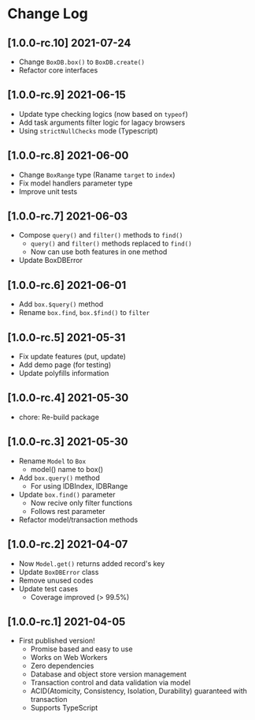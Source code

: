 # Change Log

## [1.0.0-rc.10] 2021-07-24

- Change `BoxDB.box()` to `BoxDB.create()`
- Refactor core interfaces 

## [1.0.0-rc.9] 2021-06-15

- Update type checking logics (now based on `typeof`)
- Add task arguments filter logic for lagacy browsers
- Using `strictNullChecks` mode (Typescript)

## [1.0.0-rc.8] 2021-06-00

- Change `BoxRange` type (Raname `target` to `index`)
- Fix model handlers parameter type
- Improve unit tests

## [1.0.0-rc.7] 2021-06-03

- Compose `query()` and `filter()` methods to `find()`
  - `query()` and `filter()` methods replaced to `find()`
  - Now can use both features in one method
- Update BoxDBError

## [1.0.0-rc.6] 2021-06-01

- Add `box.$query()` method
- Rename `box.find`, `box.$find()` to `filter`

## [1.0.0-rc.5] 2021-05-31

- Fix update features (put, update)
- Add demo page (for testing)
- Update polyfills information

## [1.0.0-rc.4] 2021-05-30

- chore: Re-build package

## [1.0.0-rc.3] 2021-05-30

- Rename `Model` to `Box`
  - model() name to box()
- Add `box.query()` method
  - For using IDBIndex, IDBRange
- Update `box.find()` parameter
  - Now recive only filter functions
  - Follows rest parameter
- Refactor model/transaction methods

## [1.0.0-rc.2] 2021-04-07

- Now `Model.get()` returns added record's key
- Update `BoxDBError` class
- Remove unused codes
- Update test cases
  - Coverage improved (> 99.5%)

## [1.0.0-rc.1] 2021-04-05

- First published version!
  - Promise based and easy to use
  - Works on Web Workers
  - Zero dependencies
  - Database and object store version management
  - Transaction control and data validation via model
  - ACID(Atomicity, Consistency, Isolation, Durability) guaranteed with transaction
  - Supports TypeScript
